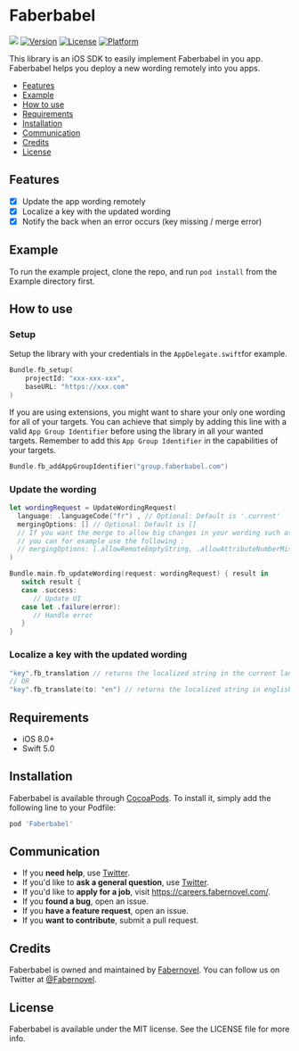 # Faberbabel

![](https://github.com/faberNovel/faberbabel-ios/workflows/CI/badge.svg)
[![Version](https://img.shields.io/cocoapods/v/Faberbabel.svg?style=flat)](https://cocoapods.org/pods/Faberbabel)
[![License](https://img.shields.io/cocoapods/l/Faberbabel.svg?style=flat)](https://cocoapods.org/pods/Faberbabel)
[![Platform](https://img.shields.io/cocoapods/p/Faberbabel.svg?style=flat)](https://cocoapods.org/pods/Faberbabel)

This library is an iOS SDK to easily implement Faberbabel in you app. Faberbabel helps you deploy a new wording remotely into you apps.

- [Features](#features)
- [Example](#example)
- [How to use](#how-to-use)
- [Requirements](#requirements)
- [Installation](#installation)
- [Communication](#communication)
- [Credits](#credits)
- [License](#license)

## Features

- [x] Update the app wording remotely
- [x] Localize a key with the updated wording
- [x] Notify the back when an error occurs (key missing / merge error)

## Example

To run the example project, clone the repo, and run `pod install` from the Example directory first.

## How to use 

### Setup

Setup the library with your credentials in the `AppDelegate.swift`for example.

```swift
Bundle.fb_setup(
	projectId: "xxx-xxx-xxx",
	baseURL: "https://xxx.com"
)
```

If you are using extensions, you might want to share your only one wording for all of your targets. You can achieve that simply by adding this line with a valid `App Group Identifier` before using the library in all your wanted targets. Remember to add this `App Group Identifier` in the capabilities of your targets.

```swift
Bundle.fb_addAppGroupIdentifier("group.faberbabel.com")
```

### Update the wording

```swift
let wordingRequest = UpdateWordingRequest(
  language: .languageCode("fr") , // Optional: Default is '.current'
  mergingOptions: [] // Optional: Default is []
  // If you want the merge to allow big changes in your wording such as a number of attributes mismatch, 
  // you can for example use the following :
  // mergingOptions: [.allowRemoteEmptyString, .allowAttributeNumberMismatch]
)

Bundle.main.fb_updateWording(request: wordingRequest) { result in
   switch result {
   case .success:
      // Update UI
   case let .failure(error):
      // Handle error
   }
}
```

### Localize a key with the updated wording

```swift
"key".fb_translation // returns the localized string in the current language
// OR
"key".fb_translate(to: "en") // returns the localized string in english (if it exists)
```

## Requirements

- iOS 8.0+
- Swift 5.0

## Installation

Faberbabel is available through [CocoaPods](https://cocoapods.org). To install
it, simply add the following line to your Podfile:

```ruby
pod 'Faberbabel'
```

## Communication 

- If you **need help**, use [Twitter](https://twitter.com/Fabernovel).
- If you'd like to **ask a general question**, use [Twitter](https://www.fabernovel.com/).
- If you'd like to **apply for a job**, visit https://careers.fabernovel.com/.
- If you **found a bug**, open an issue.
- If you **have a feature request**, open an issue.
- If you **want to contribute**, submit a pull request.

## Credits

Faberbabel is owned and maintained by [Fabernovel](https://www.fabernovel.com/). You can follow us on Twitter at [@Fabernovel](https://twitter.com/FabernovelTech).

## License

Faberbabel is available under the MIT license. See the LICENSE file for more info.
